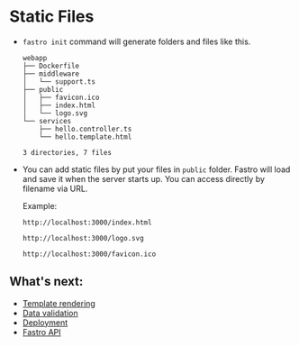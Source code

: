 # Static Files

- `fastro init` command will generate folders and files like this.
    ```
    webapp
    ├── Dockerfile
    ├── middleware
    │   └── support.ts
    ├── public
    │   ├── favicon.ico
    │   ├── index.html
    │   └── logo.svg
    └── services
        ├── hello.controller.ts
        └── hello.template.html

    3 directories, 7 files

    ```
- You can add static files by put your files in `public` folder. Fastro will load and save it when the server starts up. You can access directly by filename via URL.

    Example: 
    ```
    http://localhost:3000/index.html
    ```
    ```
    http://localhost:3000/logo.svg
    ```
    ```
    http://localhost:3000/favicon.ico
    ```


## What's next:
- [Template rendering](rendering.md)
- [Data validation](validation.md)
- [Deployment](deployment.md)
- [Fastro API](api.md)